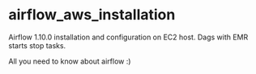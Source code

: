 # airflow_aws_installation
Airflow 1.10.0 installation and configuration on EC2 host. Dags with EMR starts stop tasks.

All you need to know about airflow :)

